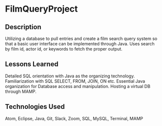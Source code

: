 # FilmQueryProject

## Description
Utilizing a database to pull entries and create a film search query system so that a basic user interface can be implemented through Java. Uses search by film id, actor id, or keywords to fetch the proper output.

## Lessons Learned
Detailed SQL orientation with Java as the organizing technology. Familiarization with SQL SELECT, FROM, JOIN, ON etc. Essential Java organization for Database access and manipulation. Hosting a virtual DB through MAMP. 

## Technologies Used
Atom, Eclipse, Java, Git, Slack, Zoom, SQL, MySQL, Terminal, MAMP
